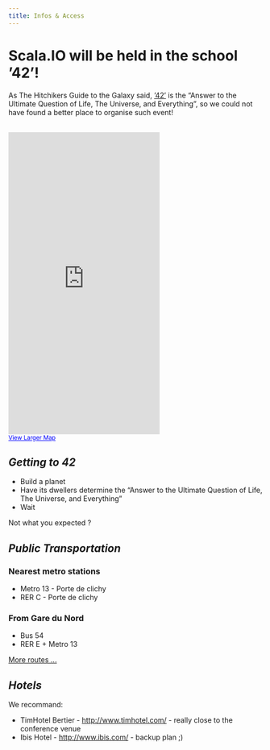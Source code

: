 ```yaml
---
title: Infos & Access
---
```


Scala.IO will be held in the school ’42’!
==========================================

As The Hitchikers Guide to the Galaxy said, [’42’](http://www.42.fr/) is the “Answer to the Ultimate Question of Life, The Universe, and Everything”, so we could not have found a better place to organise such event!

<div class="row">&nbsp;</div>
<div class="row">
<div class="span5">
<iframe class="google-map" height="600" frameborder="0" scrolling="no" marginheight="0" marginwidth="0" src="https://maps.google.com/maps?f=q&amp;source=s_q&amp;hl=en&amp;geocode=&amp;q=96+Boulevard+Bessi%C3%A8res%E2%80%8E+75017+Paris,+France&amp;aq=&amp;sll=37.0625,-95.677068&amp;sspn=39.644047,81.123047&amp;ie=UTF8&amp;hq=&amp;hnear=96+Boulevard+Bessi%C3%A8res,+75017+Paris,+%C3%8Ele-de-France,+France&amp;ll=48.896247,2.318527&amp;spn=0.01611,0.039611&amp;t=m&amp;z=14&amp;output=embed"></iframe><br /><small><a href="https://maps.google.com/maps?f=q&amp;source=embed&amp;hl=en&amp;geocode=&amp;q=96+Boulevard+Bessi%C3%A8res%E2%80%8E+75017+Paris,+France&amp;aq=&amp;sll=37.0625,-95.677068&amp;sspn=39.644047,81.123047&amp;ie=UTF8&amp;hq=&amp;hnear=96+Boulevard+Bessi%C3%A8res,+75017+Paris,+%C3%8Ele-de-France,+France&amp;ll=48.896247,2.318527&amp;spn=0.01611,0.039611&amp;t=m&amp;z=14" style="color:#0000FF;text-align:left">View Larger Map</a></small>
</div>
<div class="span5">
 <h2><em>Getting to 42</em></h2>
 <ul>
 <li> Build a planet
 <li> Have its dwellers determine the “Answer to the Ultimate Question of Life, The Universe, and Everything”
 <li> Wait 
 </ul> 
 <p>Not what you expected ?</p>
 <h2><em>Public Transportation</em></h2>
 <h3>Nearest metro stations</h3>
 <ul>
 <li> <span class="m13">Metro 13</span> - Porte de clichy
 <li> <span class="RERC">RER C</span> - Porte de clichy
 </ul>
 <h3>From Gare du Nord</h3> 
 <ul>
 <li> <span class="bus54">Bus 54</span>
 <li> <span class="RERE">RER E</span> + <span class="m13">Metro 13</span>
 </ul>
 <a href="http://www.ratp.fr/itineraires/en/ratp/recherche-avancee">More routes ...</a>

 <h2><em>Hotels</em></h2>
 We recommand:
 <ul>
 <li> TimHotel Bertier - <a href="http://www.timhotel.com/fr/nos-hotels-details/21-timhotel-berthier-paris-17.htm#tab-presentation">http://www.timhotel.com/</a> - really close to the conference venue
 <li> Ibis Hotel - <a href="http://www.ibis.com/fr/hotel-2189-ibis-paris-berthier-porte-de-clichy/index.shtml">http://www.ibis.com/</a> - backup plan ;)
 </ul>

</div>
</div>